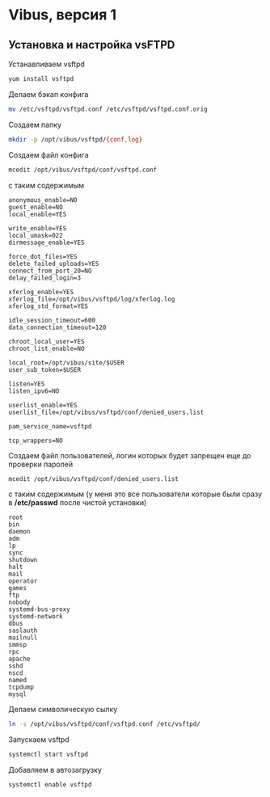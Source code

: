 # Vibus, версия 1

## Установка и настройка vsFTPD

Устанавливаем vsftpd

```bash
yum install vsftpd
```
Делаем бэкап конфига
```bash
mv /etc/vsftpd/vsftpd.conf /etc/vsftpd/vsftpd.conf.orig
```
Создаем папку
```bash
mkdir -p /opt/vibus/vsftpd/{conf,log}
```
Создаем файл конфига
```bash
mcedit /opt/vibus/vsftpd/conf/vsftpd.conf
```
с таким содержимым
```plain
anonymous_enable=NO
guest_enable=NO
local_enable=YES

write_enable=YES
local_umask=022
dirmessage_enable=YES

force_dot_files=YES
delete_failed_uploads=YES
connect_from_port_20=NO
delay_failed_login=3

xferlog_enable=YES
xferlog_file=/opt/vibus/vsftpd/log/xferlog.log
xferlog_std_format=YES

idle_session_timeout=600
data_connection_timeout=120

chroot_local_user=YES
chroot_list_enable=NO

local_root=/opt/vibus/site/$USER
user_sub_token=$USER

listen=YES
listen_ipv6=NO

userlist_enable=YES
userlist_file=/opt/vibus/vsftpd/conf/denied_users.list

pam_service_name=vsftpd

tcp_wrappers=NO

```

Создаем файл пользователей, логин которых будет запрещен еще до проверки паролей
```bash
mcedit /opt/vibus/vsftpd/conf/denied_users.list
```
с таким содержимым (у меня это все пользователи которые были сразу в **/etc/passwd** после чистой установки)
```plain
root
bin
daemon
adm
lp
sync
shutdown
halt
mail
operator
games
ftp
nobody
systemd-bus-proxy
systemd-network
dbus
saslauth
mailnull
smmsp
rpc
apache
sshd
nscd
named
tcpdump
mysql
```

Делаем символическую сылку
```bash
ln -s /opt/vibus/vsftpd/conf/vsftpd.conf /etc/vsftpd/
```

Запускаем vsftpd
```bash
systemctl start vsftpd
```

Добавляем в автозагрузку
```bash
systemctl enable vsftpd
```
